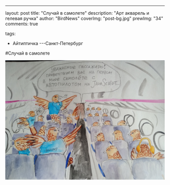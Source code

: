 ---
layout: post
title: "Случай в самолете"
description: "Арт акварель и гелевая ручка"
author: "BirdNews"
coverImg: "post-bg.jpg"
prewImg: "34"
comments: true

tags:
  - Айтиптичка
---Санкт-Петербург

#Случай в самолете



![](img/it-01.jpg)

